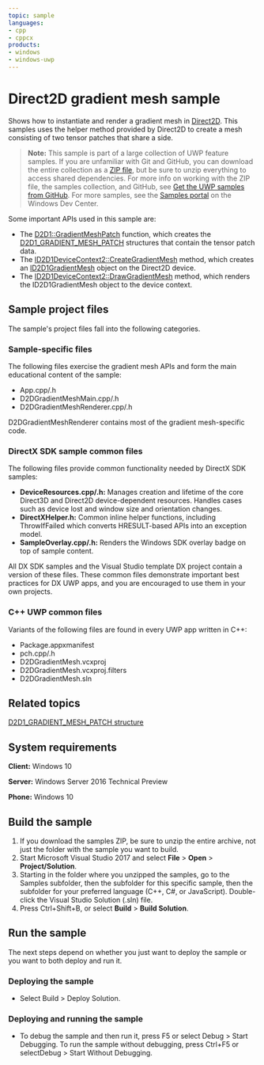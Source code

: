 ```yaml
---
topic: sample
languages:
- cpp
- cppcx
products:
- windows
- windows-uwp
---
```


<!---
  category: GraphicsAndAnimation
  samplefwlink: http://go.microsoft.com/fwlink/p/?LinkId=620532
--->

# Direct2D gradient mesh sample

Shows how to instantiate and render a gradient mesh in [Direct2D](http://msdn.microsoft.com/library/windows/desktop/dd370990). 
This samples uses the helper method provided by Direct2D to create a mesh consisting of two tensor patches that share a side.

> **Note:** This sample is part of a large collection of UWP feature samples. 
> If you are unfamiliar with Git and GitHub, you can download the entire collection as a 
> [ZIP file](https://github.com/Microsoft/Windows-universal-samples/archive/master.zip), but be 
> sure to unzip everything to access shared dependencies. For more info on working with the ZIP file, 
> the samples collection, and GitHub, see [Get the UWP samples from GitHub](https://aka.ms/ovu2uq). 
> For more samples, see the [Samples portal](https://aka.ms/winsamples) on the Windows Dev Center. 

Some important APIs used in this sample are:

- The [D2D1::GradientMeshPatch](http://msdn.microsoft.com/library/windows/desktop/dn890770) function, which creates the [D2D1\_GRADIENT\_MESH\_PATCH](http://msdn.microsoft.com/library/windows/desktop/dn890726) structures that contain the tensor patch data.
- The [ID2D1DeviceContext2::CreateGradientMesh](http://msdn.microsoft.com/library/windows/desktop/dn890790) method, which creates an [ID2D1GradientMesh](http://msdn.microsoft.com/library/windows/desktop/dn900410) object on the Direct2D device.
- The [ID2D1DeviceContext2::DrawGradientMesh](http://msdn.microsoft.com/library/windows/desktop/dn900378) method, which renders the ID2D1GradientMesh object to the device context.

## Sample project files

The sample's project files fall into the following categories.

### Sample-specific files
The following files exercise the gradient mesh APIs and form the main educational content of the sample:

- App.cpp/.h
- D2DGradientMeshMain.cpp/.h
- D2DGradientMeshRenderer.cpp/.h

D2DGradientMeshRenderer contains most of the gradient mesh-specific code.

### DirectX SDK sample common files
The following files provide common functionality needed by DirectX SDK samples:

- **DeviceResources.cpp/.h:** Manages creation and lifetime of the core Direct3D and Direct2D device-dependent resources. Handles cases such as device lost and window size and orientation changes.
- **DirectXHelper.h:** Common inline helper functions, including ThrowIfFailed which converts HRESULT-based APIs into an exception model.
- **SampleOverlay.cpp/.h:** Renders the Windows SDK overlay badge on top of sample content.

All DX SDK samples and the Visual Studio template DX project contain a version of these files. These common files demonstrate important best practices for DX UWP apps, and you are encouraged to use them in your own projects.

### C++ UWP common files
Variants of the following files are found in every UWP app written in C++:

- Package.appxmanifest
- pch.cpp/.h
- D2DGradientMesh.vcxproj
- D2DGradientMesh.vcxproj.filters
- D2DGradientMesh.sln

## Related topics

[D2D1\_GRADIENT\_MESH\_PATCH structure](http://msdn.microsoft.com/library/windows/desktop/dn890726)  

## System requirements

**Client:** Windows 10

**Server:** Windows Server 2016 Technical Preview

**Phone:** Windows 10

## Build the sample

1. If you download the samples ZIP, be sure to unzip the entire archive, not just the folder with the sample you want to build. 
2. Start Microsoft Visual Studio 2017 and select **File** \> **Open** \> **Project/Solution**.
3. Starting in the folder where you unzipped the samples, go to the Samples subfolder, then the subfolder for this specific sample, then the subfolder for your preferred language (C++, C#, or JavaScript). Double-click the Visual Studio Solution (.sln) file.
4. Press Ctrl+Shift+B, or select **Build** \> **Build Solution**.

## Run the sample

The next steps depend on whether you just want to deploy the sample or you want to both deploy and run it.

### Deploying the sample

- Select Build > Deploy Solution. 

### Deploying and running the sample

- To debug the sample and then run it, press F5 or select Debug >  Start Debugging. To run the sample without debugging, press Ctrl+F5 or selectDebug > Start Without Debugging. 

